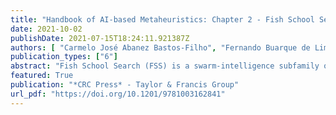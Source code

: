 ```yaml
---
title: "Handbook of AI-based Metaheuristics: Chapter 2 - Fish School Search: Account for the First Decade"
date: 2021-10-02
publishDate: 2021-07-15T18:24:11.921387Z
authors: [ "Carmelo José Abanez Bastos-Filho", "Fernando Buarque de Lima-Neto", "Anthony José da Cunha Carneiro Lins", "Marcelo Gomes Pereira de Lacerda", "Mariana Gomes da Motta Macedo", "Clodomir Joaquim de Santana Junior", "Hugo Valadares Siqueira", admin, "Hugo Amorim Neto", "Breno Augusto de Melo Menezes", "Isabela Maria Carneiro Albuquerque", "João Batista Monteiro Filho", "Murilo Rebelo Pontes", "João Luiz Vilar Dias"]
publication_types: ["6"]
abstract: "Fish School Search (FSS) is a swarm-intelligence subfamily of algorithms proposed by Bastos Filho and Lima Neto in 2008 and first published in 2009. In the FSS, the simple reactive agents are called fish, and each fish has a weight that represents the success obtained during the search. The weights' values and variations influence the individual and collective movements. The embedded mechanisms of feeding and coordinated action make the school move toward the positive gradient to gain weight (and find local and global better positions). Heavier fish have more influence in guiding the search. The idea of accumulating success along the examination indicates that a specific simple reactive agent is worth influencing others. FSS was designed for continuous optimization problems in multimodal search spaces. It has also influenced other researchers to propose variations for other issues, such as optimization in binary problems, multi-objective optimization, many-objective optimization, and multimodal optimization. In this chapter, we present a review of the advances considering FSS in the last decade, including some proposals for binary optimization, three approaches for multi- and many-objective optimizations, and two different multimodal optimization proposals. We also show two other methods for parallel processing, which aim to accelerate the processing time. We finalize the chapter giving some examples of applications of those recent approaches in real-world problems."
featured: True
publication: "*CRC Press* - Taylor & Francis Group"
url_pdf: "https://doi.org/10.1201/9781003162841"
---
```




